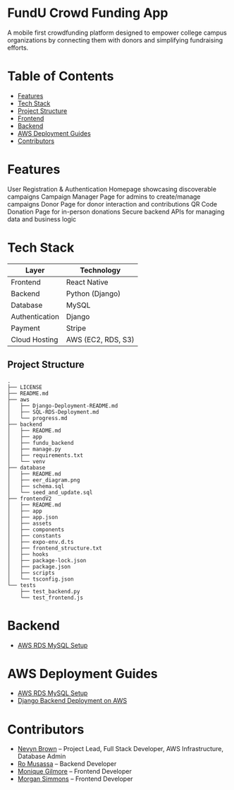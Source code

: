 # FundU Crowd Funding App
A mobile first crowdfunding platform designed to empower college campus organizations by connecting them with donors and simplifying fundraising efforts.

# Table of Contents

- [Features](#features)
- [Tech Stack](#tech-stack)
- [Project Structure](#project-structure)
- [Frontend](#Frontend)
- [Backend](#Backend)
- [AWS Deployment Guides](#deployment-guides)
- [Contributors](#contributors)

# Features

User Registration & Authentication 
Homepage showcasing discoverable campaigns
Campaign Manager Page for admins to create/manage campaigns
Donor Page for donor interaction and contributions
QR Code Donation Page for in-person donations
Secure backend APIs for managing data and business logic

# Tech Stack

| **Layer**        | **Technology**                |
|------------------|-------------------------------|
| Frontend         | React Native                  |
| Backend          | Python (Django)               |
| Database         | MySQL                         |
| Authentication   | Django                        |
| Payment          | Stripe                        |
| Cloud Hosting    | AWS (EC2, RDS, S3)            |

## Project Structure
```
.
├── LICENSE
├── README.md
├── aws
│   ├── Django-Deployment-README.md
│   ├── SQL-RDS-Deployment.md
│   └── progress.md
├── backend
│   ├── README.md
│   ├── app
│   ├── fundu_backend
│   ├── manage.py
│   ├── requirements.txt
│   └── venv
├── database
│   ├── README.md
│   ├── eer_diagram.png
│   ├── schema.sql
│   └── seed_and_update.sql
├── frontendV2
│   ├── README.md
│   ├── app
│   ├── app.json
│   ├── assets
│   ├── components
│   ├── constants
│   ├── expo-env.d.ts
│   ├── frontend_structure.txt
│   ├── hooks
│   ├── package-lock.json
│   ├── package.json
│   ├── scripts
│   └── tsconfig.json
└── tests
    ├── test_backend.py
    └── test_frontend.js
```

# Backend
- [AWS RDS MySQL Setup](aws/SQL-RDS-Deployment.md)
  
# AWS Deployment Guides
- [AWS RDS MySQL Setup](aws/SQL-RDS-Deployment.md)
- [Django Backend Deployment on AWS](aws/Django-Deployment-README.md)

# Contributors

- [Nevyn Brown](https://github.com/BrownTD) – Project Lead, Full Stack Developer, AWS Infrastructure, Database Admin
- [Ro Musassa](https://github.com/24ro) – Backend Developer
- [Monique Gilmore](https://github.com/monique3443) – Frontend Developer
- [Morgan Simmons](https://github.com/morgan0paige) – Frontend Developer


